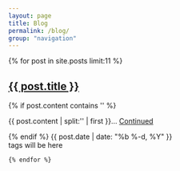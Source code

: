 ```yaml
---
layout: page
title: Blog
permalink: /blog/
group: "navigation"
---
```


<article class="posts blogpage">
    {% for post in site.posts limit:11 %}
        	<h2 class="entry-title">
        		<a class="post-link" href="{{ post.url | prepend: site.baseurl }}">{{ post.title }}</a>
        	</h2>
        	{% if post.content contains '<!--more-->' %}
		    	<div class="entry-summary">
		    		<p>
		    			{{ post.content | split:'<!--more-->' | first }}&hellip; 
		    			<a href="http://jenntesolin.com/blog/2014/04/24/updated-raspberry-pi-media-server/">Continued</a>
		    		</p>
		    	</div>
			{% endif %}
       	<span class="badge blog-date">
       		<time class="published">
       			{{ post.date | date: "%b %-d, %Y" }}
       		</time>
       </span>
    <div class="pull-right">
    	<span class="label label-primary">
    		tags will be here
    	</span>
    </div>
    
    {% endfor %}
</article>